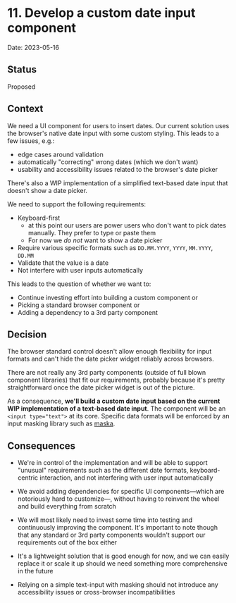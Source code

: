 # 11. Develop a custom date input component

Date: 2023-05-16

## Status

Proposed

## Context

We need a UI component for users to insert dates. Our current solution uses the browser's native date input with some custom styling. This leads to a few issues, e.g.:

- edge cases around validation
- automatically "correcting" wrong dates (which we don't want)
- usability and accessibility issues related to the browser's date picker

There's also a WIP implementation of a simplified text-based date input that doesn't show a date picker.

We need to support the following requirements:

- Keyboard-first
  - at this point our users are power users who don't want to pick dates manually. They prefer to type or paste them
  - For now we _do not_ want to show a date picker
- Require various specific formats such as `DD.MM.YYYY`, `YYYY`, `MM.YYYY`, `DD.MM`
- Validate that the value is a date
- Not interfere with user inputs automatically

This leads to the question of whether we want to:

- Continue investing effort into building a custom component or
- Picking a standard browser component or
- Adding a dependency to a 3rd party component

## Decision

The browser standard control doesn't allow enough flexibility for input formats and can't hide the date picker widget reliably across browsers.

There are not really any 3rd party components (outside of full blown component libraries) that fit our requirements, probably because it's pretty straightforward once the date picker widget is out of the picture.

As a consequence, **we'll build a custom date input based on the current WIP implementation of a text-based date input**. The component will be an `<input type="text">` at its core. Specific data formats will be enforced by an input masking library such as [maska](https://github.com/beholdr/maska).

## Consequences

- We're in control of the implementation and will be able to support "unusual" requirements such as the different date formats, keyboard-centric interaction, and not interfering with user input automatically

- We avoid adding dependencies for specific UI components—which are notoriously hard to customize—, without having to reinvent the wheel and build everything from scratch

- We will most likely need to invest some time into testing and continuously improving the component. It's important to note though that any standard or 3rd party components wouldn't support our requirements out of the box either

- It's a lightweight solution that is good enough for now, and we can easily replace it or scale it up should we need something more comprehensive in the future

- Relying on a simple text-input with masking should not introduce any accessibility issues or cross-browser incompatibilities
